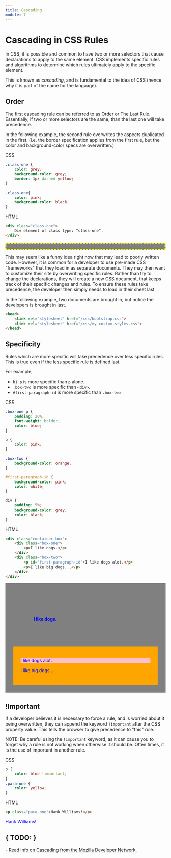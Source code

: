 ```yaml
---
title: Cascading
module: 7
---
```


# Cascading in CSS Rules

In CSS, it is possible and common to have two or more selectors that cause declarations to apply to the same element. CSS implements specific rules and algorithms to determine which rules ultimately apply to the specific element.

This is known as _cascading_, and is fundamental to the idea of CSS (hence why it is part of the name for the language).


## Order

The first cascading rule can be referred to as Order or The Last Rule. Essentially, if two or more selectors are the same, than the last one will take precedence.

In the following example, the second rule overwrites the aspects duplicated in the first. (i.e. the border specification applies from the first rule, but the color and background-color specs are overwritten.)

<div id="code-heading">CSS</div>

```css
.class-one {
    color: grey;
    background-color: grey;
    border: 3px dashed yellow;
}

.class-one{
    color: pink;
    background-color: black;
}
```

<div id="code-ruler"></div>
<div id="code-heading">HTML</div>

```html
<div class="class-one">
    Div element of class type: "class-one".
</div>
```

<div class="displayed_code_example">
<style>
    .class-one {
        color: grey;
        background-color: grey;
        border: 3px dashed yellow;
    }

    .class-one{
        color: pink;
        background-color: black;
    }
</style>
<div class="class-one">
    Div element of class type: "class-one".
</div>
</div>

This may seem like a funny idea right now that may lead to poorly written code. However, it is common for a developer to use pre-made CSS "frameworks" that they load in as separate documents. They may then want to customize their site by overwriting specific rules. Rather than try to change the declarations, they will create a new CSS document, that keeps track of their specific changes and rules. To ensure these rules take precedence, the developer then simply needs to load in their sheet last.

In the following example, two documents are brought in, but notice the developers is brought in last.

```html
<head>
    <link rel="stylesheet" href="/css/bootstrap.css">
    <link rel="stylesheet" href="/css/my-custom-styles.css">
</head>
```

## Specificity

Rules which are more specific will take precedence over less specific rules. This is true even if the less specific rule is defined last.

For example;
- `h1 p` is more specific than `p` alone.
- `.box-two` is more specific than `<div>`.
- `#first-paragraph-id` is more specific than `.box-two`

<div id="code-heading">CSS</div>

```css
.box-one p {
    padding: 20%;
    font-weight: bolder;
    color: blue;
}

p {
    color: pink;
}

.box-two {
    background-color: orange;
}

#first-paragraph-id {
    background-color: pink;
    color: white;
}

div {
    padding: 5%;
    background-color: grey;
    color: black;
}
```

<div id="code-ruler"></div>
<div id="code-heading">HTML</div>

```html
<div class="container-box">
    <div class="box-one">
        <p>I like dogs.</p>
    </div>
    <div class="box-two">
        <p id="first-paragraph-id">I like dogs alot.</p>
        <p>I like big dogs...</p>
    </div>
</div>
```

<div class="displayed_code_example">
<style>
    .box-one .p {
        padding: 10%;
        font-weight: bolder;
        color: blue;
    }

    .p {
        color: pink;
    }

    div .box-two {
        background-color: orange;
    }

    #first-paragraph-id {
        background-color: pink;
        color: white;
    }

    .div-code {
        padding: 5%;
        background-color: grey;
        color: black;
    }
</style>

<div class="container-box div-code">
    <div class="box-one div-code">
        <p class="p">I like dogs.</p>
    </div>
    <div class="box-two div-code">
        <p class="p" id="first-paragraph-id">I like dogs alot.</p>
        <p class="p">I like big dogs...</p>
    </div>
</div>
</div>


## !Important

If a developer believes it is necessary to force a rule, and is worried about it being overwritten, they can append the keyword `!important` after the CSS property value. This tells the browser to give precedence to "this" rule.

NOTE: Be careful using the `!important` keyword, as it can cause you to forget why a rule is not working when otherwise it should be. Often times, it is the use of important in another rule.

<div id="code-heading">CSS</div>

```css
p {
    color: blue !important;
}
.para-one {
    color: yellow;
}
```

<div id="code-ruler"></div>
<div id="code-heading">HTML</div>

```html
<p class="para-one">Hank Williams!</p>
```

<div class="displayed_code_example">
<style>
    .p {
        color: blue !important;
    }
    .para-one {
        color: yellow;
    }
</style>

<p class="p para-one">Hank Williams!</p>
</div>





## { TODO: }

[- Read info on Cascading from the Mozilla Developer Network.](https://developer.mozilla.org/en-US/docs/Web/CSS/Cascade)
